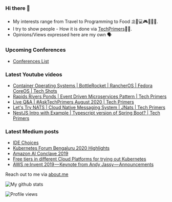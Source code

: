### Hi there 👋

- My interests range from Travel to Programming to Food ⛱🌆💻🎮🍲🥘🍢. 
- I try to show people - How it is done via [TechPrimers](https://github.com/TechPrimers)👨‍💻. 
- Opinions/Views expressed here are my own 🗣️

### Upcoming Conferences
- [Conferences List](https://techprimers.github.io/conferences.html)

### Latest Youtube videos
<!-- YOUTUBE:START -->
- [Container Operating Systems | BottleRocket | RancherOS | Fedora CoreOS | Tech Shots](https://www.youtube.com/watch?v=d_465xLLOvQ)
- [Rapids Rivers Ponds | Event Driven Microservices Pattern | Tech Primers](https://www.youtube.com/watch?v=St89bxUXneI)
- [Live Q&A | #AskTechPrimers August 2020 | Tech Primers](https://www.youtube.com/watch?v=Pvafbkuuerw)
- [Let's Try NATS | Cloud Native Messaging System | JNats | Tech Primers](https://www.youtube.com/watch?v=MbV_EhpBAH8)
- [NestJS Intro with Example | Typescript version of Spring Boot? | Tech Primers](https://www.youtube.com/watch?v=tRvI2anzogY)
<!-- YOUTUBE:END -->

### Latest Medium posts
<!-- MEDIUM:START -->
- [IDE Choices](https://medium.com/techprimers/ide-choices-b54c9276a7a0?source=rss-d6010e1c772d------2)
- [Kubernetes Forum Bengaluru 2020 Highlights](https://medium.com/techprimers/kubernetes-forum-bengaluru-2020-highlights-e18b19120245?source=rss-d6010e1c772d------2)
- [Amazon AI Conclave 2019](https://medium.com/techprimers/amazon-ai-conclave-2019-de1bcf1e402c?source=rss-d6010e1c772d------2)
- [Free tiers in different Cloud Platforms for trying out Kubernetes](https://medium.com/techprimers/free-tiers-in-different-cloud-platforms-for-trying-out-kubernetes-2ccda3f296dc?source=rss-d6010e1c772d------2)
- [AWS re:Invent 2019 — Keynote from Andy Jassy — Announcements](https://medium.com/techprimers/aws-re-invent-2019-keynote-from-andy-jassy-announcements-b65186a3c63a?source=rss-d6010e1c772d------2)
<!-- MEDIUM:END -->


Reach out to me via [about.me](https://about.me/movingtoweb)

![My github stats](https://github-readme-stats.vercel.app/api?username=movingtoweb&show_icons=true)

![Profile views](https://komarev.com/ghpvc/?username=MovingToWeb)

